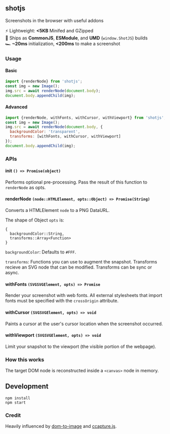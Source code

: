 ## shotjs

Screenshots in the browser with useful addons

⚡ Lightweight: **<5KB** Minifed and GZipped\
🔧 Ships as **CommonJS**, **ESModule**, and **UMD** (`window.ShotJS`) builds\
🏎 **~20ms** initialization, **<200ms** to make a screenshot

### Usage

#### Basic

```js
import {renderNode} from 'shotjs';
const img = new Image();
img.src = await renderNode(document.body);
document.body.appendChild(img);
```

#### Advanced

```js
import {renderNode, withFonts, withCursor, withViewport} from 'shotjs';
const img = new Image();
img.src = await renderNode(document.body, {
  backgroundColor: 'transparent',
  transforms: [withFonts, withCursor, withViewport]
});
document.body.appendChild(img);
```

### APIs

#### init `() => Promise(object)`

Performs optional pre-processing. Pass the result of this function to `renderNode` as opts.

#### renderNode `(node::HTMLElement, opts::Object) => Promise(String)`

Converts a HTMLElement `node` to a PNG DataURL.

The shape of Object `opts` is:

```
{
  backgroundColor::String,
  transforms::Array<Function>
}
```

`backgroundColor`: Defaults to `#FFF`.

`transforms`: Functions you can use to augment the snapshot. Transforms recieve an SVG node that can be modified. Transforms can be sync or async.

#### withFonts `(SVGSVGElement, opts) => Promise`

Render your screenshot with web fonts. All external stylesheets that import fonts must be specified with the `crossOrigin` attribute.

#### withCursor `(SVGSVGElement, opts) => void`

Paints a cursor at the user's cursor location when the screenshot occurred.

#### withViewport `(SVGSVGElement, opts) => void`

Limit your snapshot to the viewport (the visible portion of the webpage).

### How this works

The target DOM node is reconstructed inside a `<canvas>` node in memory.

## Development

```
npm install
npm start
```

### Credit

Heavily influenced by [dom-to-image](https://github.com/tsayen/dom-to-image) and [ccapture.js](https://github.com/spite/ccapture.js).
